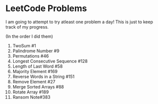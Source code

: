 # LeetCode Problems

I am going to attempt to try atleast one problem a day!
This is just to keep track of my progress.

(In the order I did them)

1. TwoSum #1
2. Palindrome Number #9
3. Permutations #46
4. Longest Consecutive Sequence #128
5. Length of Last Word #58
6. Majority Element #169
7. Reverse Words in a String #151
8. Remove Element #27
9. Merge Sorted Arrays #88
10. Rotate Array #189
11. Ransom Note#383
